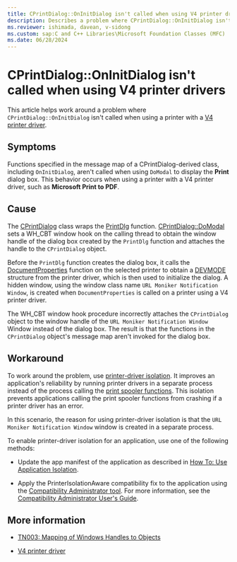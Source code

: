 ```yaml
---
title: CPrintDialog::OnInitDialog isn't called when using V4 printer drivers
description: Describes a problem where CPrintDialog::OnInitDialog isn't called when using a printer with a V4 printer driver. 
ms.reviewer: ishimada, davean, v-sidong
ms.custom: sap:C and C++ Libraries\Microsoft Foundation Classes (MFC)
ms.date: 06/28/2024
---
```


# CPrintDialog::OnInitDialog isn't called when using V4 printer drivers

This article helps work around a problem where `CPrintDialog::OnInitDialog` isn't called when using a printer with a [V4 printer driver](/windows-hardware/drivers/print/v4-printer-driver).

## Symptoms

Functions specified in the message map of a CPrintDialog-derived class, including `OnInitDialog`, aren't called when using `DoModal` to display the **Print** dialog box. This behavior occurs when using a printer with a V4 printer driver, such as **Microsoft Print to PDF**.

## Cause

The [CPrintDialog](/cpp/mfc/reference/cprintdialog-class) class wraps the [PrintDlg](/previous-versions/windows/desktop/legacy/ms646940(v=vs.85)) function. [CPrintDialog::DoModal](/cpp/mfc/reference/cprintdialog-class#domodal) sets a WH_CBT window hook on the calling thread to obtain the window handle of the dialog box created by the `PrintDlg` function and attaches the handle to the `CPrintDialog` object.

Before the `PrintDlg` function creates the dialog box, it calls the [DocumentProperties](/windows/win32/printdocs/documentproperties) function on the selected printer to obtain a [DEVMODE](/windows/win32/api/wingdi/ns-wingdi-devmodea) structure from the printer driver, which is then used to initialize the dialog. A hidden window, using the window class name `URL Moniker Notification Window`, is created when `DocumentProperties` is called on a printer using a V4 printer driver.

The WH_CBT window hook procedure incorrectly attaches the `CPrintDialog` object to the window handle of the `URL Moniker Notification Window` Window instead of the dialog box. The result is that the functions in the `CPrintDialog` object's message map aren't invoked for the dialog box.

## Workaround

To work around the problem, use [printer-driver isolation](/windows/win32/printdocs/use-application-isolation). It improves an application's reliability by running printer drivers in a separate process instead of the process calling the [print spooler functions](/windows/win32/printdocs/printing-and-print-spooler-functions#print-spooler-functions). This isolation prevents applications calling the print spooler functions from crashing if a printer driver has an error.

In this scenario, the reason for using printer-driver isolation is that the `URL Moniker Notification Window` window is created in a separate process.

To enable printer-driver isolation for an application, use one of the following methods:

- Update the app manifest of the application as described in [How To: Use Application Isolation](/windows/win32/printdocs/use-application-isolation).

- Apply the PrinterIsolationAware compatibility fix to the application using the [Compatibility Administrator tool](/windows/deployment/planning/using-the-compatibility-administrator-tool). For more information, see the [Compatibility Administrator User's Guide](/windows/deployment/planning/compatibility-administrator-users-guide).

## More information

- [TN003: Mapping of Windows Handles to Objects](/cpp/mfc/tn003-mapping-of-windows-handles-to-objects)

- [V4 printer driver](/windows-hardware/drivers/print/v4-printer-driver)
